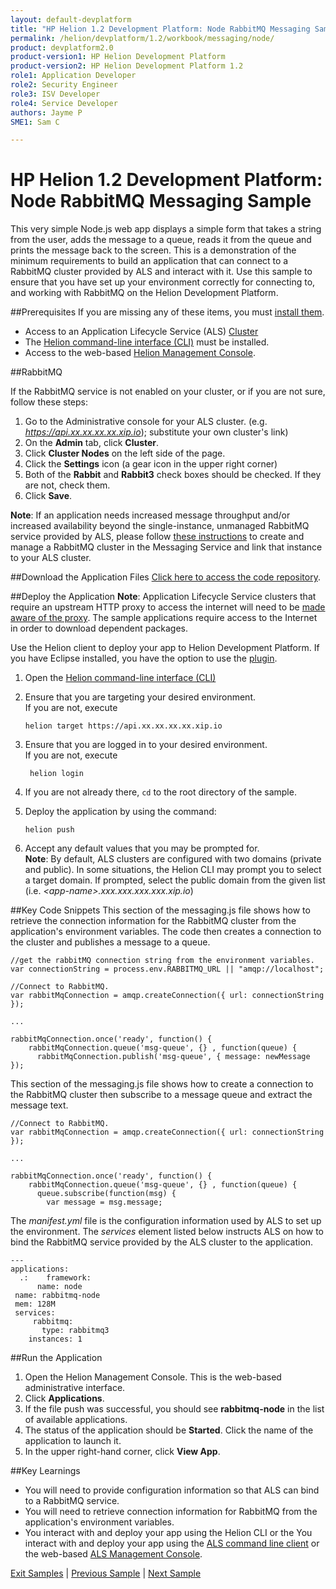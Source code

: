 ```yaml
---
layout: default-devplatform
title: "HP Helion 1.2 Development Platform: Node RabbitMQ Messaging Sample"
permalink: /helion/devplatform/1.2/workbook/messaging/node/
product: devplatform2.0
product-version1: HP Helion Development Platform
product-version2: HP Helion Development Platform 1.2
role1: Application Developer
role2: Security Engineer
role3: ISV Developer 
role4: Service Developer
authors: Jayme P
SME1: Sam C

---
```

<!--PUBLISHED-->
# HP Helion 1.2 Development Platform: Node RabbitMQ Messaging Sample

This  very simple Node.js web app displays a simple form that takes a string from the user, adds the message to a queue, reads it from the queue and prints the message back to the screen. This is a demonstration of the minimum requirements to build an application that can connect to a RabbitMQ cluster provided by ALS and interact with it. Use this sample to ensure that you have set up your environment correctly for connecting to, and working with RabbitMQ on the Helion Development Platform.

##Prerequisites
If you are missing any of these items, you must [install them](/helion/devplatform/1.2/appdev/).

- Access to an Application Lifecycle Service (ALS) [Cluster](/helion/devplatform/1.2/als/admin/cluster/)
- The  [Helion command-line interface (CLI)](/helion/devplatform/1.2/als/user/client/) must be installed.
- Access to the web-based [Helion Management Console](/helion/devplatform/1.2/als/user/console/).

##RabbitMQ

If the RabbitMQ service is not enabled on your cluster, or if you are not sure, follow these steps:

1. Go to the Administrative console for your ALS cluster. (e.g. *https://api.xx.xx.xx.xx.xip.io*);  substitute your own cluster's link)
1. On the **Admin** tab, click **Cluster**.
2. Click **Cluster Nodes** on the left side of the page.
1. Click the **Settings** icon (a gear icon in the upper right corner)
1. Both of the **Rabbit** and **Rabbit3** check boxes should be checked. If they are not, check them.
1. Click **Save**.

**Note**: If an application needs increased message throughput and/or increased availability beyond the single-instance, unmanaged RabbitMQ service provided by ALS, please follow [these instructions](/helion/devplatform/1.2/messageservice/) to create and manage a RabbitMQ cluster in the Messaging Service and link that instance to your ALS cluster.

##Download the Application Files
[Click here to access the code repository](https://github.com/HelionDevPlatform/helion-rabbitmq-node).

##Deploy the Application
**Note**: Application Lifecycle Service clusters that require an upstream HTTP proxy to access the internet will need to be [made aware of the proxy](/helion/devplatform/1.2/als/admin/server/configuration/#staging-cache-app-http-proxy). The sample applications require access to the Internet in order to download dependent packages.

Use the Helion client to deploy your app to Helion Development Platform.  If you have Eclipse installed, you have the option to use the [plugin](/helion/devplatform/1.2/eclipse/).

1.	Open the [Helion command-line interface (CLI)](/helion/devplatform/1.2/als/user/reference/client-ref/)
3.	Ensure that you are targeting your desired environment.  <br /> If you are not, execute
	
		helion target https://api.xx.xx.xx.xx.xip.io	


1. Ensure that you are logged in to your desired environment.  <br />If you are not, execute
	
		helion login
		
4.	If you are not already there, `cd` to the root directory of the sample.
5.	Deploy the application by using the command:
	
		helion push
	
6.	Accept any default values that you may be prompted for. <br />**Note**: By default, ALS clusters are configured with two domains (private and public). In some situations, the Helion CLI may prompt you to select a target domain. If prompted, select the public domain from the given list (i.e. *&lt;app-name>.xxx.xxx.xxx.xxx.xip.io*)


##Key Code Snippets
This section of the messaging.js file shows how to retrieve the connection information for the RabbitMQ cluster from the application's environment variables. The code then creates a connection to the cluster and publishes a message to a queue.
		
	//get the rabbitMQ connection string from the environment variables.
	var connectionString = process.env.RABBITMQ_URL || "amqp://localhost";

	//Connect to RabbitMQ.
	var rabbitMqConnection = amqp.createConnection({ url: connectionString });
	
	...

	rabbitMqConnection.once('ready', function() {
    	rabbitMqConnection.queue('msg-queue', {} , function(queue) {
    	  rabbitMqConnection.publish('msg-queue', { message: newMessage });

This section of the messaging.js file shows how to create a connection to the RabbitMQ cluster then subscribe to a message queue and extract the message text.

	//Connect to RabbitMQ.
	var rabbitMqConnection = amqp.createConnection({ url: connectionString });
	
	...
	
	rabbitMqConnection.once('ready', function() {
    	rabbitMqConnection.queue('msg-queue', {} , function(queue) {
    	  queue.subscribe(function(msg) {
        	var message = msg.message;

The *manifest.yml* file is the configuration information used by ALS to set up the environment. The *services* element listed below instructs ALS on how to bind the RabbitMQ service provided by the ALS cluster to the application.

	---
	applications:
	  .:    framework:
	      name: node
  	 name: rabbitmq-node
  	 mem: 128M
  	 services:
     	 rabbitmq:
     	   type: rabbitmq3
    	instances: 1

##Run the Application
1.	Open the Helion Management Console. This is the web-based administrative interface.
2.	Click **Applications**.
3.	If the file push was successful, you should see **rabbitmq-node** in the list of available applications.
4.	The status of the application should be **Started**. Click the name of the application to launch it.
5.  In the upper right-hand corner, click **View App**.

##Key Learnings

- You will need to provide configuration information so that ALS can bind to a RabbitMQ service.
- You will need to retrieve connection information for RabbitMQ from the application's environment variables.
- You interact with and deploy your app using the Helion CLI or the You interact with and deploy your app using the [ALS command line client](/helion/devplatform/1.2/als/user/reference/client-ref/) or the web-based [ALS Management Console](/helion/devplatform/1.2/als/user/console/).

[Exit Samples](/helion/devplatform/1.2/appdev/) | [Previous Sample](/helion/devplatform/1.2/workbook/database/node/) | [Next Sample](/helion/devplatform/1.2/workbook/helloworld/node/)
